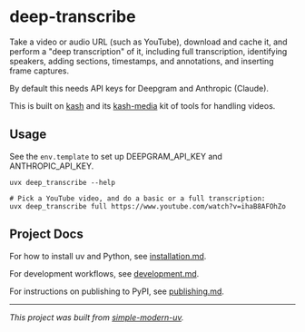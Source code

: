 # deep-transcribe

Take a video or audio URL (such as YouTube), download and cache it, and perform a "deep
transcription" of it, including full transcription, identifying speakers, adding
sections, timestamps, and annotations, and inserting frame captures.

By default this needs API keys for Deepgram and Anthropic (Claude).

This is built on [kash](https://www.github.com/jlevy/kash) and its
[kash-media](https://www.github.com/jlevy/kash-media) kit of tools for handling videos.

## Usage

See the `env.template` to set up DEEPGRAM_API_KEY and ANTHROPIC_API_KEY.

```
uvx deep_transcribe --help

# Pick a YouTube video, and do a basic or a full transcription:
uvx deep_transcribe full https://www.youtube.com/watch?v=ihaB8AFOhZo
```

## Project Docs

For how to install uv and Python, see [installation.md](installation.md).

For development workflows, see [development.md](development.md).

For instructions on publishing to PyPI, see [publishing.md](publishing.md).

* * *

*This project was built from
[simple-modern-uv](https://github.com/jlevy/simple-modern-uv).*
